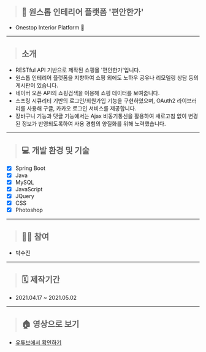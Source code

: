> ## 🏡 원스톱 인테리어 플랫폼 '편안한가'
- Onestop Interior Platform 🏡
___
> ## 소개
- RESTful API 기반으로 제작된 쇼핑몰 '편안한가'입니다.
- 원스톱 인테리어 플랫폼을 지향하여 쇼핑 외에도 노하우 공유나 리모델링 상담 등의 게시판이 있습니다.
- 네이버 오픈 API의 쇼핑검색을 이용해 쇼핑 데이터를 보여줍니다.
- 스프링 시큐리티 기반의 로그인/회원가입 기능을 구현하였으며, OAuth2 라이브러리를 사용해 구글, 카카오 로그인 서비스를 제공합니다.
- 장바구니 기능과 댓글 기능에서는 Ajax 비동기통신을 활용하여 새로고침 없이 변경된 정보가 반영되도록하여 사용 경험의 양질화를 위해 노력했습니다.
___
> ## 💻 개발 환경 및 기술
- [x] Spring Boot
- [x] Java
- [x] MySQL
- [x] JavaScript
- [x] JQuery
- [x] CSS
- [x] Photoshop
___
> ## 🙋‍♀️ 참여
- 박수진
___
> ## 🗓 제작기간
- 2021.04.17 ~ 2021.05.02
___
> ## 🏠 영상으로 보기
- [유튜브에서 확인하기](https://youtu.be/TPnVgqIMnnw)
